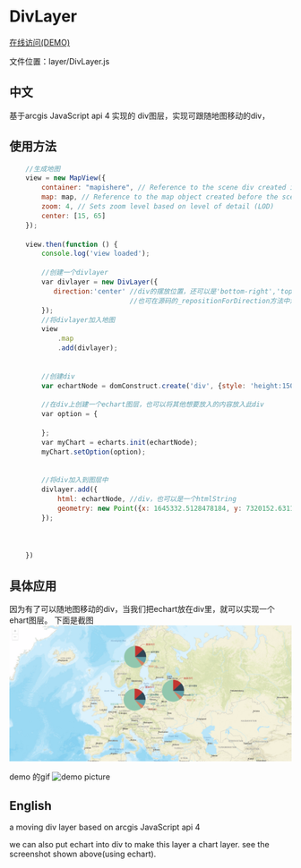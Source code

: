 # DivLayer
[在线访问(DEMO)](http://47.91.224.241:8080/DivLayer/)


文件位置：layer/DivLayer.js
## 中文
基于arcgis JavaScript api 4 实现的 div图层，实现可跟随地图移动的div，
## 使用方法
```javascript 
    //生成地图
    view = new MapView({
        container: "mapishere", // Reference to the scene div created in step 5
        map: map, // Reference to the map object created before the scene
        zoom: 4, // Sets zoom level based on level of detail (LOD)
        center: [15, 65]
    });
    
    view.then(function () {
        console.log('view loaded');

        //创建一个divlayer
        var divlayer = new DivLayer({
           direction:'center' //div的摆放位置，还可以是'bottom-right','top-mid',
                              //也可在源码的_repositionForDirection方法中添加自己想要的情况
        });
        //将divlayer加入地图
        view
            .map
            .add(divlayer);
            
  
        //创建div
        var echartNode = domConstruct.create('div', {style: 'height:150px;width:260px'});
        
        //在div上创建一个echart图层，也可以将其他想要放入的内容放入此div
        var option = {
        
        };
        var myChart = echarts.init(echartNode);
        myChart.setOption(option);
        
        
        //将div加入到图层中
        divlayer.add({
            html: echartNode, //div，也可以是一个htmlString
            geometry: new Point({x: 1645332.5128478184, y: 7320152.631188956}) //加入的位置
        });

      

    })
```

## 具体应用

因为有了可以随地图移动的div，当我们把echart放在div里，就可以实现一个ehart图层。
下面是截图
![demo picture](https://github.com/Baozi926/DivLayer/blob/master/echarts.png?raw=true)

demo 的gif
![demo picture](https://github.com/Baozi926/DivLayer/blob/master/echartLayer.gif?raw=true)


## English

a moving div layer based on arcgis JavaScript api 4

we can also put echart into div to make this layer a chart layer. see the screenshot shown above(using echart). 
